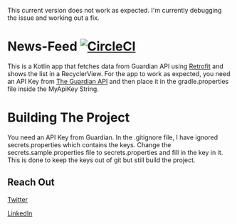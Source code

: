 This current version does not work as expected. I'm currently debugging the issue and working out a fix.

# News-Feed [![CircleCI](https://circleci.com/gh/etonotieno/NewsFeed.svg?style=svg)](https://circleci.com/gh/etonotieno/NewsFeed)

This is a Kotlin app that fetches data from
Guardian API using [Retrofit](https://github.com/square/retrofit)
and shows the list in a RecyclerView. For the app to work as expected,
you need an API Key from
[The Guardian API](http://open-platform.theguardian.com/) and then place
it in the  gradle.properties file inside the MyApiKey String.

# Building The Project
You need an API Key from Guardian. In the .gitignore file, I have ignored secrets.properties which contains the keys. Change the secrets.sample.properties file to secrets.properties and fill in the key in it. This is done to keep the keys out of git but still build the project.

## Reach Out

[Twitter](https://twitter.com/eton_otieno)

[LinkedIn](https://www.linkedin.com/in/eton-otieno-10b7b0150/)
